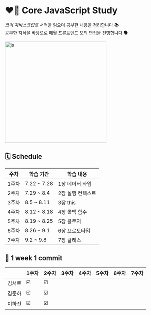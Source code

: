 # ❤️‍🔥 Core JavaScript Study
*코어 자바스크립트* 서적을 읽으며 공부한 내용을 정리합니다 📚  
공부한 지식을 바탕으로 매월 프론트엔드 모의 면접을 진행합니다 🗣️  

<img width="324" alt="js" src="https://github.com/user-attachments/assets/d445b24e-e10e-4324-a4a8-81b58ed70118">

## 🗓️ Schedule
|주차|학습 기간|학습 내용|
|--|--|--|
|1주차|7.22 ~ 7.28|1장 데이터 타입|
|2주차|7.29 ~ 8.4|2장 실행 컨텍스트|
|3주차|8.5 ~ 8.11|3장 this|
|4주차|8.12 ~ 8.18|4장 콜백 함수|
|5주차|8.19 ~ 8.25|5장 클로저|
|6주차|8.26 ~ 9.1|6장 프로토타입|
|7주차|9.2 ~ 9.8|7장 클래스|

## 📝 1 week 1 commit
| |1주차|2주차|3주차|4주차|5주차|6주차|7주차|
|--|--|--|--|--|--|--|--|
|김서로|☑️|☑️| | | | | |
|김준하|☑️|☑️| | | | | |
|이하진|☑️|☑️| | | | | |
